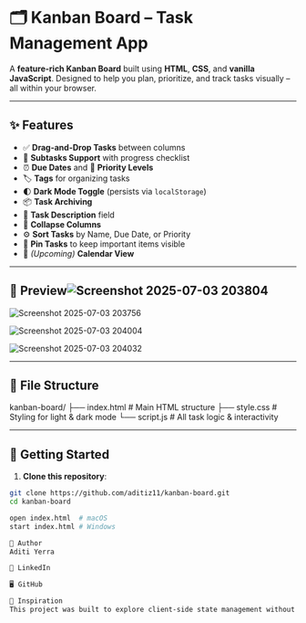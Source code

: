 # 🗂️ Kanban Board – Task Management App

A **feature-rich Kanban Board** built using **HTML**, **CSS**, and **vanilla JavaScript**. Designed to help you plan, prioritize, and track tasks visually – all within your browser.

---

## ✨ Features

- ✅ **Drag-and-Drop Tasks** between columns
- 📝 **Subtasks Support** with progress checklist
- ⏰ **Due Dates** and 🔺 **Priority Levels**
- 🏷️ **Tags** for organizing tasks
- 🌓 **Dark Mode Toggle** (persists via `localStorage`)
- 📦 **Task Archiving**
- 🧩 **Task Description** field
- 📂 **Collapse Columns**
- ⚙️ **Sort Tasks** by Name, Due Date, or Priority
- 📌 **Pin Tasks** to keep important items visible
- 📆 *(Upcoming)* **Calendar View**

---

## 📸 Preview![Screenshot 2025-07-03 203804](https://github.com/user-attachments/assets/c9701d8b-73d5-48b6-81b8-0b7f50b416b6)


![Screenshot 2025-07-03 203756](https://github.com/user-attachments/assets/d6f8afd7-76e6-4a51-b800-008ca4aca4cf)

![Screenshot 2025-07-03 204004](https://github.com/user-attachments/assets/71a52d71-49da-4fac-84ea-67c2c5cf1e3f)

![Screenshot 2025-07-03 204032](https://github.com/user-attachments/assets/d503dc95-f2ed-4300-a3d2-fca2996de6ed)

---


## 📁 File Structure
kanban-board/
├── index.html # Main HTML structure
├── style.css # Styling for light & dark mode
└── script.js # All task logic & interactivity

---

## 🚀 Getting Started

1. **Clone this repository**:

```bash
git clone https://github.com/aditiz11/kanban-board.git
cd kanban-board

open index.html  # macOS
start index.html # Windows

📌 Author
Aditi Yerra

💼 LinkedIn

🖥️ GitHub

🧠 Inspiration
This project was built to explore client-side state management without frameworks, improve task flow handling, and implement an elegant UI with real-world utility.
